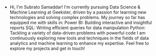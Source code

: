 - Hi, I'm Subrato Samaddar!
I'm currently pursuing Data Science & Machine Learning at Geekster, driven by a passion for learning new technologies and solving complex problems. My journey so far has equipped me with skills in:
Power BI: Building interactive and insightful reports
SQL: Writing efficient queries for data manipulation
Python: Tackling a variety of data-driven problems with powerful code
I am continuously exploring new tools and techniques in the fields of data analytics and machine learning to enhance my expertise. Feel free to explore my projects and get in touch!
<!---
Subrato-samaddar851/Subrato-samaddar851 is a ✨ special ✨ repository because its `README.md` (this file) appears on your GitHub profile.
You can click the Preview link to take a look at your changes.
--->
